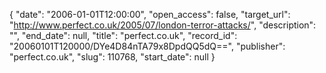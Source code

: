 {
  "date": "2006-01-01T12:00:00", 
  "open_access": false, 
  "target_url": "http://www.perfect.co.uk/2005/07/london-terror-attacks/", 
  "description": "", 
  "end_date": null, 
  "title": "perfect.co.uk", 
  "record_id": "20060101T120000/DYe4D84nTA79x8DpdQQ5dQ==", 
  "publisher": "perfect.co.uk", 
  "slug": 110768, 
  "start_date": null
}

